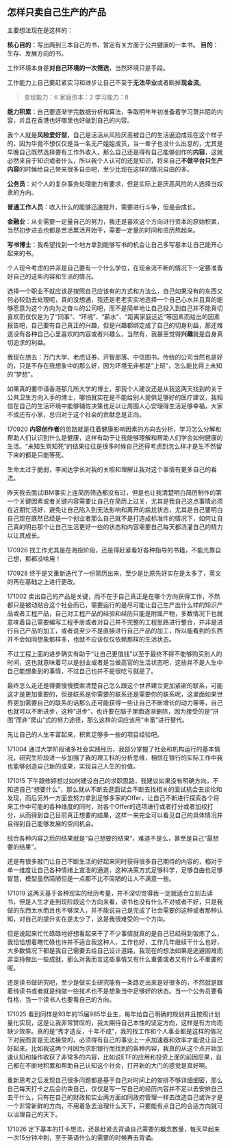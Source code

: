 ## 怎样只卖自己生产的产品

主要想法现在是这样的：

**核心目的**：写出两到三本自己的书，暂定有关方面于公共健康的一本书。
**目的**：生存、发展方向的书。


工作环境本身是**对自己环境的一次筛选**，当然环境只是手段。

工作能力上自己要赶紧实习和进步让自己不至于**无法毕业**或者断掉**现金流**。

>变现能力：6
>家庭资本：2
>学习能力：8



**能力积累**：自己要逐渐学完数据分析和算法，争取明年年初准备着学习萧井陌的内容，并且在香港也好哪里也好做到自己的内容。

我个人就是**风险爱好型**，自己是活活从风险厌恶被自己的生活逼迫成现在这个样子的，因为毕竟不想仅仅是当一名无产姐姐成员，当一辈子也没什么出息的，尤其是早晚自己既然选择要有工作外收入，那么自己还是得有自己能够创作的**内容**，这就必然来自于知识或者什么，所以我个人认可的还是知识，将来自己**不做平台只生产内容**的时候给自己带来很多自由吧，至少比现在这样的情况自由的多。


**公务员**：对个人的复杂事务处理能力有要求，但是实际上是厌恶风险的人选择当奴隶的方向。

**普通工作人员**：收入什么的能够迅速提升，需要进行斗争，但是会成长。


**金融业**：从业需要一定量自己的努力，我还是喜欢这个方向进行资本的原始积累，当然初步进去也都是苦活累活开始干，需要一定量的时间和资历熬起来。

**写书博士**：我希望找到一个地方拿到能够写书的机会让自己多写基本让自己能开心起来的书。

个人现今考虑的并非是自己要有一个什么学位，在现金流不断的情况下一定要准备好自己的这些内容和生活的情况。

选择一个职业不就应该是按照自己应该有的方式和方法么，自己如果没有的东西又何必较劲去处理呢，真的没想通，我还是老老实实地选择一个自己心水并且真的能够愿意为这个方向为之奋斗的公司吧，而不是简单地让自己投入到自己并不能真切喜欢而仅仅是为了“同事”、“环境”、“薪水”、“距离家庭远近”等因素而给出的因素报告吧，自己要有自己真正的兴趣，但是兴趣都绑定成了自己的切身利益，那还难道没有各种自己心里喜欢的内容或者兴趣么，当然有，我甚至觉得**兴趣**就是自身真切追求的利益。

我现在想去：万门大学、老虎证券、开智部落、中信图书。传统的公司当然也是好的，只是不存在我想象中的那么好，因为环境无非都是“上班”，怎么能比得上未知的“梦想”。

如果真的要申请香港那几所大学的博士，那我个人建议还是从我这两天找到的关于公共卫生方向入手的博士，哪怕就实在是不能给别人提供足够好的医疗建议，我相信在自己的生活环境中能够辅佐决策也足以让周围人心安理得生活足够幸福，大家不成还有小家，总归对于这个社会的贡献总是正向。


170920
**内容创作者**的思路就是往着健康影响因素的方向去分析，学习怎么分解和帮助人们认识到什么是健康，这样有助于让我能够理解和帮助人们学会如何健康的生活。“未知生焉知死”的结果往往是很多时候自己还得考虑到怎么样才是生不然留下来的都是只能等死。

生命太过于脆弱，李闻达学长对我的关照和理解让我对这个事情有更多自己的看法。

昨天我去面试IBM事实上连简历筛选都没有过，但是也让我清楚明白简历制作的第一个关键因素或者关键内容需要让自己在简历上过关，尤其是我自己这点事情必须在近期忙活好，避免让自己陷入到无法影响和离开的尴尬状态，尤其是自己要明白自己现在既然已经是一个创业者那么自己就不是打造成标准件的情况下，如何让自己真的明白那个让自己生活更好一些的状态和内容需要自己每天都浇灌自己的精力以让其成长。

170926
找工作尤其是在海投阶段，还是得赶紧看好各种指导的书籍，不能光靠自己想，那都没啥用！


170928
终于是又重新迭代了一份简历出来，至少是比原先好实在是太多了，英文的再在基础之上进行更改。

171002
卖出自己的产品是关键，而不在于自己真正是在哪个方向获得工作，不然都只是被动贴合这个社会而已，需要运行的是尽可能让自己生产出什么样的知识产品或者工程产品，自己对工程产品的经验和经历只能是附属产物，多数情况下也就意味着自己需要编写工程手册或者对自己并不完整的工程思路进行整合，并非是进行自己产品的加工，或者说至少不是直接进行自己产品的加工，所以能看到的东西并不会如同想象那样多，也就不应该仅仅依赖那样的生活状态。

不过工程上面的进步确实有助于“让自己更值钱”以至于最终不得不能够购买别人的时间，这也就意味着可以是创业或者是当做高官的生活状态吧，这些并不是人生中自己能想象到的事情，不过自己也并不是很吃亏就是了。

最终怎么走还是得要慢慢摸索清楚自己怎么跟这个世界建立更加紧密的联系，可能这才是更加重要的，但是联系是你需要的联系还是需要你的联系呢，这里面如果世界更加需要自己的联系的话那么还可能获得一些让自己不断增长的动力等等，自己也就可以不断进步，这种“进步”，也许要在脑子里面逐渐删除，因为接受的是“拼图”而非“爬山”式的努力途径，那么这样的词应该用“丰富”进行替代。

先让自己的人生丰富起来，积累足够多一些的项目经验吧。

171004
通过大学阶段诸多社会实践经历，我部分掌握了社会和机构运行的基本情况，研究生阶段进一步加强了我的理工科的分析思维，相信在银行的实际工作中我也能够创造自己新的成果，实现自己人生的价值。

171015
下午跟修婷想过如何建设自己的求职思路，我建议如果没有明确方向，不知道自己“想要什么”，那么就从不断去逛面试会不断去找相关的面试机会去谈论和发现，而后另外一方面去努力拿到足够多家的Offer，让自己不断进行探索各个将来工作中可能的各种维度的同时，对各个Offer的选项进行或者打分或者加权打分，从而得到自己目前真正想要的结果，这样一来完全可以看见自己的具体情况并且得到自己能够发展的空间机会。

综合各种内容之后的结果就是“自己想要的结果”，难道不是么，甚至是自己“最想要的结果”。

还是有很多敲门让自己不断生活的好起来同时获得很多自己期待的内容的，相对于单一维度让自己各种情绪上宣泄的通道，这种决策方式足够科学，足够自由也足够智慧，模型虽然简陋但是一点都不比不简陋的让人不满意一些。

171019
这两天基于各种现实的经历考量，并不深切觉得我一定就适合立刻去读书，但是人生才走到现阶段这个方向来看，读书也没有什么不对或者不好，只是我做的东西太水而且也不够深入，并不能说自己是完成了社会需要的这种或者那种认知，对自己的提升实在是太少了，这是我很难受的一个方向。

但是说起来忙忙碌碌地好想看起来干了不少事情就真的是自己已经得到锻炼了么，我恰恰想着瞎忙碌也许并不适合我这种人，工作也好，工作几年继续干什么也好，大多数情况下都是我自己需要去给自己设计道路，我现在的想法如果是逃避困难而非坚持做出一些成就，那么对我而言这些事情又有什么重要或者又有什么不重要的呢。

还是读书做研究吧，至少是做实业研究能有一条路走出来是好很多的，不然就是跟着纯读书或者就是纯做一些技术也不是想象当中足够好的状态。当一个公务员要看性格，当一个读书人也要看自己的方向。

171025
看到同样是93年的15届985毕业生，每年给自己明确的规划并且按照计划量化实现，这是让我非常赞叹的，我太期待自己本性的坚定方向，这样是有方向而缺少效率。真的是“秀才造反，十年不成”，我的找工作和个人事业都是这样的情况下对我而言是无法接受的，必须得有自己的事业上一点加速器和效率才能说让自己好起来。比如我这两个月因为求职银行而找到的各种内容，我真的从这个点开始加速认知和操作收获了非常多的内容，比如说ETF的应用和投资上面的前因后果，自己都在不断地积累和帮助自己认知这个社会，打开新的大门的感觉是真好啊。

重新思考之后发现自己很多问题都是基于自己对时间上的安排不够详细细密，那么自己每天打卡之后会约束自己，仅仅是写一写自己的经历内容并不足以去安排自己去干什么，只有在自己的财政和实业两方面如同政府管理一样去改造自己或许才是一个非常新鲜的方向，不用着急去治理什么天下，只要能有点自己的合适方向就可以治理自己的天下。

171026
定下基本的打卡想法，还是赶紧去背诵自己需要的概念数量，每天早起来一次15分钟冲刺，至于英语什么的需要的时候再去背诵。

